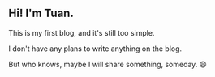 

## Hi! I'm Tuan.

This is my first blog, and it's still too simple.

I don't have any plans to write anything on the blog.

But who knows, maybe I will share something, someday. 😄
